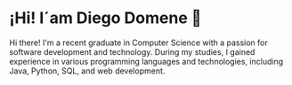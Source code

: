 # ¡Hi! I´am Diego Domene :floppy_disk:

Hi there! I'm a recent graduate in Computer Science with a passion for software development and technology. During my studies, I gained experience in various programming languages and technologies, including Java, Python, SQL, and web development.
